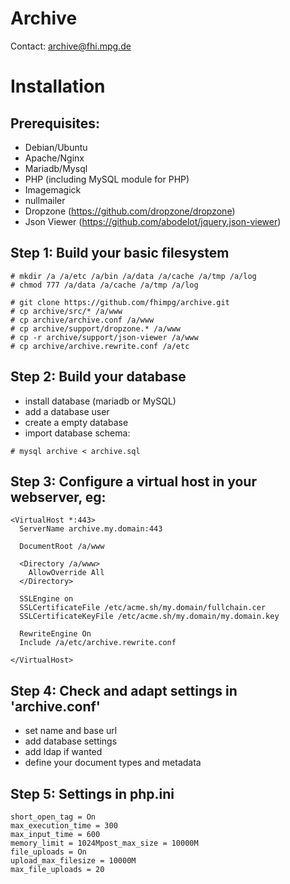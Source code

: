 # Archive

Contact: archive@fhi.mpg.de


# Installation


## Prerequisites:

- Debian/Ubuntu 
- Apache/Nginx
- Mariadb/Mysql
- PHP (including MySQL module for PHP)
- Imagemagick
- nullmailer
- Dropzone (https://github.com/dropzone/dropzone)
- Json Viewer (https://github.com/abodelot/jquery.json-viewer)

## Step 1: Build your basic filesystem

```
# mkdir /a /a/etc /a/bin /a/data /a/cache /a/tmp /a/log
# chmod 777 /a/data /a/cache /a/tmp /a/log

# git clone https://github.com/fhimpg/archive.git
# cp archive/src/* /a/www
# cp archive/archive.conf /a/www
# cp archive/support/dropzone.* /a/www
# cp -r archive/support/json-viewer /a/www
# cp archive/archive.rewrite.conf /a/etc
```

## Step 2: Build your database

- install database (mariadb or MySQL)
- add a database user
- create a empty database 
- import database schema:
```
# mysql archive < archive.sql
```

## Step 3: Configure a virtual host in your webserver, eg:

```
<VirtualHost *:443>
  ServerName archive.my.domain:443

  DocumentRoot /a/www

  <Directory /a/www>
    AllowOverride All
  </Directory>

  SSLEngine on
  SSLCertificateFile /etc/acme.sh/my.domain/fullchain.cer
  SSLCertificateKeyFile /etc/acme.sh/my.domain/my.domain.key

  RewriteEngine On
  Include /a/etc/archive.rewrite.conf

</VirtualHost>
```
## Step 4: Check and adapt settings in 'archive.conf'

- set name and base url
- add database settings
- add ldap if wanted
- define your document types and metadata

## Step 5: Settings in php.ini

```
short_open_tag = On
max_execution_time = 300
max_input_time = 600
memory_limit = 1024Mpost_max_size = 10000M
file_uploads = On
upload_max_filesize = 10000M
max_file_uploads = 20
```

